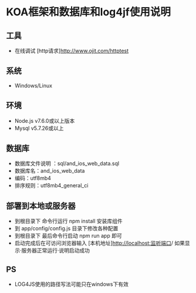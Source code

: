 # KOA框架和数据库和log4jf使用说明
## 工具
- 在线调试 [http请求]<http://www.ojit.com/httptest>

## 系统
- Windows/Linux

## 环境
- Node.js v7.6.0或以上版本
- Mysql v5.7.26或以上

## 数据库
- 数据库文件说明 ：sql/and_ios_web_data.sql
- 数据库名：and_ios_web_data
- 编码：utf8mb4
- 排序规则：utf8mb4_general_ci

## 部署到本地或服务器
- 到根目录下 命令行运行 npm install 安装库组件
- 到 app/config/config.js 目录下修改各种配置
- 到根目录下 最后命令行启动 npm run app 即可 
- 启动完成后在可访问浏览器输入 [本机地址]<http://localhost:监听端口>/ 如果显示·服务器正常运行·说明启动成功

## PS
- LOG4JS使用的路径写法可能只在windows下有效
